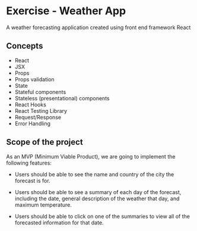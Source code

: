 # Exercise - Weather App
A weather forecasting application created using front end framework React


## Concepts
* React
* JSX
* Props
* Props validation
* State
* Stateful components
* Stateless (presentational) components
* React Hooks
* React Testing Library
* Request/Response
* Error Handling

## Scope of the project
As an MVP (Minimum Viable Product), we are going to implement the following features:

* Users should be able to see the name and country of the city the forecast is for.

* Users should be able to see a summary of each day of the forecast, including the date, general description of the weather that day, and maximum temperature.

* Users should be able to click on one of the summaries to view all of the forecasted information for that date.






